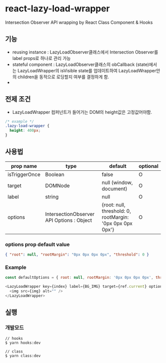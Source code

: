 # react-lazy-load-wrapper

Intersection Observer API wrapping by React Class Component & Hooks

## 기능

- reusing instance : LazyLoadObserver클래스에서 Intersection Observer를 label props로 하나로 관리 가능
- stateful component : LazyLoadObserver클래스의 obCallback (state)에서는 LazyLoadWrapper의 isVisible state를 업데이트하여 LazyLoadWrapper안의 children을 동적으로 로딩할지 여부를 결정하게 함.
- 

## 전제 조건

- LazyLoadWrapper 컴퍼넌트가 들어가는 DOM의 height값은 고정값어야함.

```css
/* example */
.lazy-load-wrapper {
  height: 400px;
}
```

## 사용법

| prop name     | type                                      |                        default                            | optional |
|---------------|-------------------------------------------|-----------------------------------------------------------|----------|
| isTriggerOnce | Boolean                                   |                          false                            |     O    |
| target        | DOMNode                                   |                 null (window, document)                   |     O    |
| label         | string                                    |                          null                             |     O    |
| options       | IntersectionObserver API Options : Object | {root: null, threshold: 0, rootMargin: '0px 0px 0px 0px'} |     O    |

### options prop default value 

```json
{ "root": null, "rootMargin": "0px 0px 0px 0px", "threshold": 0 }
```

### Example

```javascript
const defaultOptions = { root: null, rootMargin: '0px 0px 0px 0px', threshold: 0 }

<LazyLoadWrapper key={index} label={BG_IMG} target={ref.current} options={defaultOptions} isTriggerOnce>
  <img src={img} alt="" />
</LazyLoadWrapper>
```

## 실행

### 개발모드

```SHELL
// hooks
$ yarn hooks:dev

// class
$ yarn class:dev
```
